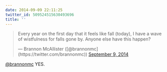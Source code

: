 ```yaml
---
date: 2014-09-09 22:11:25
twitter_id: 509524515630493696
title: ''
---
```


<blockquote class="twitter-tweet"><p lang="en" dir="ltr">Every year on the first day that it feels like fall (today), I have a wave of wistfulness for falls gone by. Anyone else have this happen?</p>&mdash; Brannon McAllister ([@brannonmc](https://twitter.com/brannonmc)) <a href="https://twitter.com/brannonmc/status/509484477954154496?ref_src=twsrc%5Etfw">September 9, 2014</a></blockquote>
<script async src="https://platform.twitter.com/widgets.js" charset="utf-8"></script>

[@brannonmc](https://twitter.com/brannonmc) YES.

